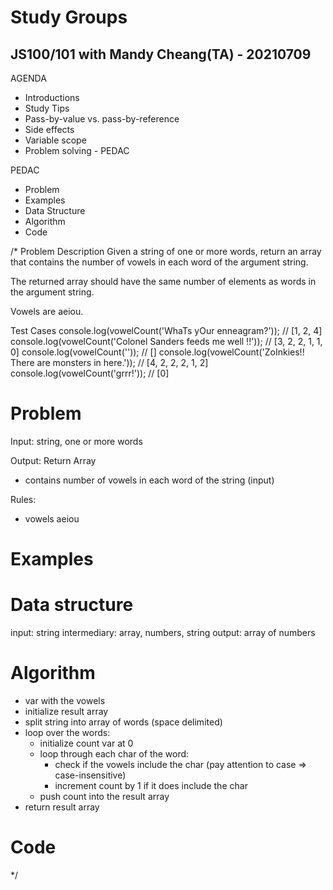# Study Groups

## JS100/101 with Mandy Cheang(TA) - 20210709

AGENDA
- Introductions
- Study Tips
- Pass-by-value vs. pass-by-reference
- Side effects
- Variable scope
- Problem solving - PEDAC

PEDAC
* Problem
* Examples
* Data Structure
* Algorithm
* Code

/* Problem Description
Given a string of one or more words, return an array that contains
the number of vowels in each word of the argument string.

The returned array should have the same number of
elements as words in the argument string.

Vowels are aeiou.

Test Cases
console.log(vowelCount('WhaTs yOur enneagram?'));
// [1, 2, 4]
console.log(vowelCount('Colonel Sanders feeds me well !!'));
// [3, 2, 2, 1, 1, 0]
console.log(vowelCount(''));
// []
console.log(vowelCount('ZoInkies!! There are monsters in here.'));
// [4, 2, 2, 2, 1, 2]
console.log(vowelCount('grrr!'));
// [0]

Problem
=======
Input: string, one or more words

Output: Return Array
- contains number of vowels in each word of the string (input)

Rules:
- vowels aeiou

Examples
========

Data structure
==============
input: string
intermediary: array, numbers, string
output: array of numbers

Algorithm
=========
- var with the vowels
- initialize result array
- split string into array of words (space delimited)
- loop over the words:
  - initialize count var at 0
  - loop through each char of the word:
    - check if the vowels include the char (pay attention to case => case-insensitive)
    - increment count by 1 if it does include the char
  - push count into the result array
- return result array

Code
=====
*/